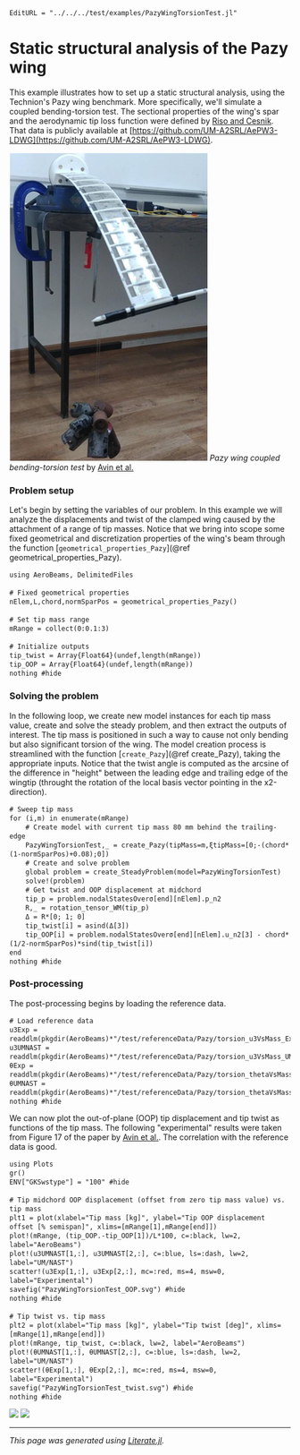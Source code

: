 ```@meta
EditURL = "../../../test/examples/PazyWingTorsionTest.jl"
```

# Static structural analysis of the Pazy wing
This example illustrates how to set up a static structural analysis, using the Technion's Pazy wing benchmark. More specifically, we'll simulate a coupled bending-torsion test. The sectional properties of the wing's spar and the aerodynamic tip loss function were defined by [Riso and Cesnik](https://doi.org/10.2514/6.2022-2313). That data is publicly available at [https://github.com/UM-A2SRL/AePW3-LDWG](https://github.com/UM-A2SRL/AePW3-LDWG).

![](../assets/pazyTorsionTest.png)
*Pazy wing coupled bending-torsion test* by [Avin et al.](https://doi.org/10.2514/1.J060621)

### Problem setup
Let's begin by setting the variables of our problem. In this example we will analyze the displacements and twist of the clamped wing caused by the attachment of a range of tip masses. Notice that we bring into scope some fixed geometrical and discretization properties of the wing's beam through the function [`geometrical_properties_Pazy`](@ref geometrical_properties_Pazy).

````@example PazyWingTorsionTest
using AeroBeams, DelimitedFiles

# Fixed geometrical properties
nElem,L,chord,normSparPos = geometrical_properties_Pazy()

# Set tip mass range
mRange = collect(0:0.1:3)

# Initialize outputs
tip_twist = Array{Float64}(undef,length(mRange))
tip_OOP = Array{Float64}(undef,length(mRange))
nothing #hide
````

### Solving the problem
In the following loop, we create new model instances for each tip mass value, create and solve the steady problem, and then extract the outputs of interest. The tip mass is positioned in such a way to cause not only bending but also significant torsion of the wing. The model creation process is streamlined with the function [`create_Pazy`](@ref create_Pazy), taking the appropriate inputs. Notice that the twist angle is computed as the arcsine of the difference in "height" between the leading edge and trailing edge of the wingtip (throught the rotation of the local basis vector pointing in the x2-direction).

````@example PazyWingTorsionTest
# Sweep tip mass
for (i,m) in enumerate(mRange)
    # Create model with current tip mass 80 mm behind the trailing-edge
    PazyWingTorsionTest,_ = create_Pazy(tipMass=m,ξtipMass=[0;-(chord*(1-normSparPos)+0.08);0])
    # Create and solve problem
    global problem = create_SteadyProblem(model=PazyWingTorsionTest)
    solve!(problem)
    # Get twist and OOP displacement at midchord
    tip_p = problem.nodalStatesOverσ[end][nElem].p_n2
    R,_ = rotation_tensor_WM(tip_p)
    Δ = R*[0; 1; 0]
    tip_twist[i] = asind(Δ[3])
    tip_OOP[i] = problem.nodalStatesOverσ[end][nElem].u_n2[3] - chord*(1/2-normSparPos)*sind(tip_twist[i])
end
nothing #hide
````

### Post-processing
The post-processing begins by loading the reference data.

````@example PazyWingTorsionTest
# Load reference data
u3Exp = readdlm(pkgdir(AeroBeams)*"/test/referenceData/Pazy/torsion_u3VsMass_Exp.txt")
u3UMNAST = readdlm(pkgdir(AeroBeams)*"/test/referenceData/Pazy/torsion_u3VsMass_UMNAST.txt")
θExp = readdlm(pkgdir(AeroBeams)*"/test/referenceData/Pazy/torsion_thetaVsMass_Exp.txt")
θUMNAST = readdlm(pkgdir(AeroBeams)*"/test/referenceData/Pazy/torsion_thetaVsMass_UMNAST.txt")
nothing #hide
````

We can now plot the out-of-plane (OOP) tip displacement and tip twist as functions of the tip mass. The following "experimental" results were taken from Figure 17 of the paper by [Avin et al.](https://doi.org/10.2514/1.J060621). The correlation with the reference data is good.

````@example PazyWingTorsionTest
using Plots
gr()
ENV["GKSwstype"] = "100" #hide

# Tip midchord OOP displacement (offset from zero tip mass value) vs. tip mass
plt1 = plot(xlabel="Tip mass [kg]", ylabel="Tip OOP displacement offset [% semispan]", xlims=[mRange[1],mRange[end]])
plot!(mRange, (tip_OOP.-tip_OOP[1])/L*100, c=:black, lw=2, label="AeroBeams")
plot!(u3UMNAST[1,:], u3UMNAST[2,:], c=:blue, ls=:dash, lw=2, label="UM/NAST")
scatter!(u3Exp[1,:], u3Exp[2,:], mc=:red, ms=4, msw=0, label="Experimental")
savefig("PazyWingTorsionTest_OOP.svg") #hide
nothing #hide

# Tip twist vs. tip mass
plt2 = plot(xlabel="Tip mass [kg]", ylabel="Tip twist [deg]", xlims=[mRange[1],mRange[end]])
plot!(mRange, tip_twist, c=:black, lw=2, label="AeroBeams")
plot!(θUMNAST[1,:], θUMNAST[2,:], c=:blue, ls=:dash, lw=2, label="UM/NAST")
scatter!(θExp[1,:], θExp[2,:], mc=:red, ms=4, msw=0, label="Experimental")
savefig("PazyWingTorsionTest_twist.svg") #hide
nothing #hide
````

![](PazyWingTorsionTest_OOP.svg)
![](PazyWingTorsionTest_twist.svg)

---

*This page was generated using [Literate.jl](https://github.com/fredrikekre/Literate.jl).*

